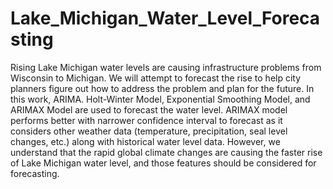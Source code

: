 # Lake_Michigan_Water_Level_Forecasting

Rising Lake Michigan water levels are causing infrastructure problems from Wisconsin to Michigan.  We will attempt to forecast the rise to help city planners figure out how to address the problem and plan for the future. In this work, ARIMA. Holt-Winter Model, Exponential Smoothing Model, and ARIMAX Model are used to forecast the water level. ARIMAX model performs better with narrower confidence interval to forecast as it considers other weather data (temperature, precipitation, seal level changes, etc.) along with historical water level data. However, we understand that the rapid global climate changes are causing the faster rise of Lake Michigan water level, and those features should be considered for forecasting.
